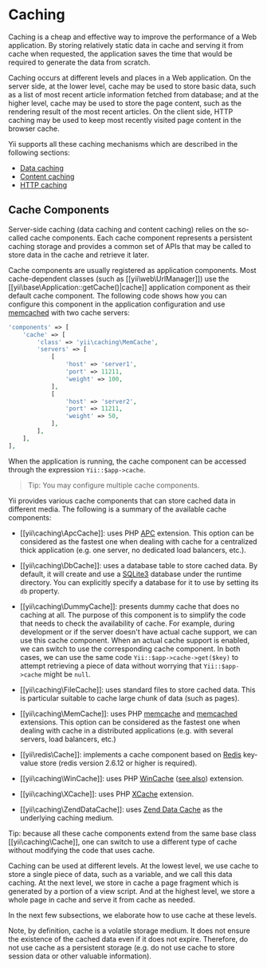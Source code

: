 Caching
=======

Caching is a cheap and effective way to improve the performance of a Web application. By storing relatively
static data in cache and serving it from cache when requested, the application saves the time that would be
required to generate the data from scratch.

Caching occurs at different levels and places in a Web application. On the server side, at the lower level,
cache may be used to store basic data, such as a list of most recent article information fetched from database;
and at the higher level, cache may be used to store the page content, such as the rendering result of the most
recent articles. On the client side, HTTP caching may be used to keep most recently visited page content in
the browser cache.

Yii supports all these caching mechanisms which are described in the following sections:

* [Data caching](caching-data.md)
* [Content caching](caching-content.md)
* [HTTP caching](caching-http.md)


## Cache Components

Server-side caching (data caching and content caching) relies on the so-called cache components.
Each cache component represents a persistent caching storage and provides a common set of APIs
that may be called to store data in the cache and retrieve it later.

Cache components are usually registered as application components. Most cache-dependent classes
(such as [[yii\web\UrlManager]]) use the [[yii\base\Application::getCache()|cache]] application
component as their default cache component. The following code shows how you can configure
this component in the application configuration and use [memcached](http://memcached.org/) with
two cache servers:

```php
'components' => [
    'cache' => [
        'class' => 'yii\caching\MemCache',
        'servers' => [
            [
                'host' => 'server1',
                'port' => 11211,
                'weight' => 100,
            ],
            [
                'host' => 'server2',
                'port' => 11211,
                'weight' => 50,
            ],
        ],
    ],
],
```

When the application is running, the cache component can be accessed through the expression `Yii::$app->cache`.

> Tip: You may configure multiple cache components.

Yii provides various cache components that can store cached data in different media. The following
is a summary of the available cache components:

* [[yii\caching\ApcCache]]: uses PHP [APC](http://php.net/manual/en/book.apc.php) extension. This option can be
  considered as the fastest one when dealing with cache for a centralized thick application (e.g. one
  server, no dedicated load balancers, etc.).

* [[yii\caching\DbCache]]: uses a database table to store cached data. By default, it will create and use a
  [SQLite3](http://sqlite.org/) database under the runtime directory. You can explicitly specify a database for
  it to use by setting its `db` property.

* [[yii\caching\DummyCache]]: presents dummy cache that does no caching at all. The purpose of this component
  is to simplify the code that needs to check the availability of cache. For example, during development or if
  the server doesn't have actual cache support, we can use this cache component. When an actual cache support
  is enabled, we can switch to use the corresponding cache component. In both cases, we can use the same
  code `Yii::$app->cache->get($key)` to attempt retrieving a piece of data without worrying that
  `Yii::$app->cache` might be `null`.

* [[yii\caching\FileCache]]: uses standard files to store cached data. This is particular suitable
  to cache large chunk of data (such as pages).

* [[yii\caching\MemCache]]: uses PHP [memcache](http://php.net/manual/en/book.memcache.php)
  and [memcached](http://php.net/manual/en/book.memcached.php) extensions. This option can be considered as
  the fastest one when dealing with cache in a distributed applications (e.g. with several servers, load
  balancers, etc.)

* [[yii\redis\Cache]]: implements a cache component based on [Redis](http://redis.io/) key-value store
  (redis version 2.6.12 or higher is required).

* [[yii\caching\WinCache]]: uses PHP [WinCache](http://iis.net/downloads/microsoft/wincache-extension)
  ([see also](http://php.net/manual/en/book.wincache.php)) extension.

* [[yii\caching\XCache]]: uses PHP [XCache](http://xcache.lighttpd.net/) extension.

* [[yii\caching\ZendDataCache]]: uses
  [Zend Data Cache](http://files.zend.com/help/Zend-Server-6/zend-server.htm#data_cache_component.htm)
  as the underlying caching medium.

Tip: because all these cache components extend from the same base class [[yii\caching\Cache]], one can switch to use
a different type of cache without modifying the code that uses cache.

Caching can be used at different levels. At the lowest level, we use cache to store a single piece of data,
such as a variable, and we call this data caching. At the next level, we store in cache a page fragment which
is generated by a portion of a view script. And at the highest level, we store a whole page in cache and serve
it from cache as needed.

In the next few subsections, we elaborate how to use cache at these levels.

Note, by definition, cache is a volatile storage medium. It does not ensure the existence of the cached
data even if it does not expire. Therefore, do not use cache as a persistent storage (e.g. do not use cache
to store session data or other valuable information).


